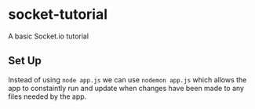 # socket-tutorial
A basic Socket.io tutorial

## Set Up
Instead of using `node app.js` we can use `nodemon app.js` which allows the app to constaintly run and update when changes have been made to any files needed by the app.
